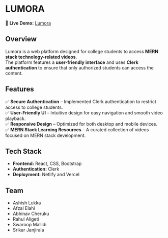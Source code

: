# LUMORA 

🚀 **Live Demo:**  [Lumora](https://lumora-stack.netlify.app/)  

## Overview  
Lumora is a web platform designed for college students to access **MERN stack technology-related videos**.  
The platform features a **user-friendly interface** and uses **Clerk authentication** to ensure that only authorized students can access the content.  

## Features  
✅ **Secure Authentication** – Implemented Clerk authentication to restrict access to college students.  
✅ **User-Friendly UI** – Intuitive design for easy navigation and smooth video playback.  
✅ **Responsive Design** – Optimized for both desktop and mobile devices.  
✅ **MERN Stack Learning Resources** – A curated collection of videos focused on MERN stack development.  

## Tech Stack  
- **Frontend:** React, CSS, Bootstrap  
- **Authentication:** Clerk  
- **Deployment:** Netlify and Vercel

## Team
- Ashish Lukka
- Afzal Elahi
- Abhinav Cheruku
- Rahul Aligeti
- Swaroop Mallidi
- Srikar Janjirala
